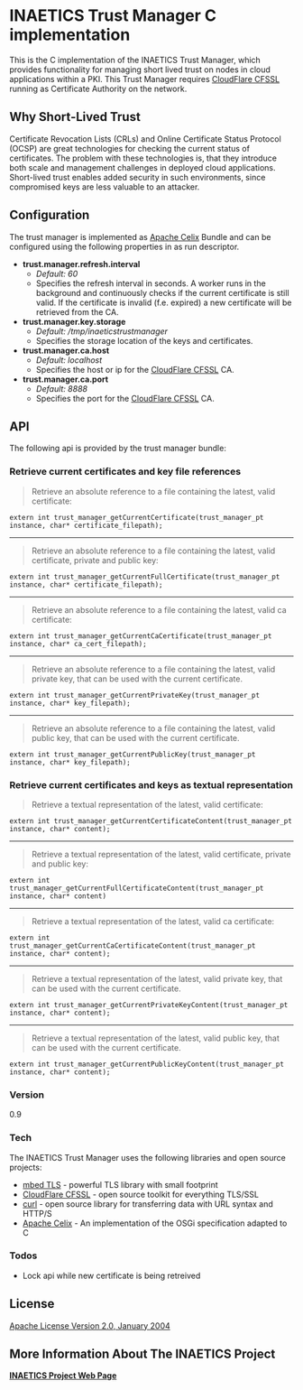 # INAETICS Trust Manager C implementation
This is the C implementation of the INAETICS Trust Manager, which provides functionality for managing short lived trust on nodes in cloud applications within a PKI. This Trust Manager requires [CloudFlare CFSSL] running as Certificate Authority on the network.

## Why Short-Lived Trust
Certificate Revocation Lists (CRLs) and Online Certificate Status Protocol (OCSP) are great technologies for checking the current status of certificates. The problem with these technologies is, that they introduce both scale and management challenges in deployed cloud applications. Short-lived trust enables added security in such environments, since compromised keys are less valuable to an attacker.

## Configuration
The trust manager is implemented as [Apache Celix] Bundle and can be configured using the following properties in as run descriptor.

- **trust.manager.refresh.interval**
    - *Default: 60*
    - Specifies the refresh interval in seconds. A worker runs in the background and continuously checks if the current certificate is still valid. If the certificate is invalid (f.e. expired) a new certificate will be retrieved from the CA.
- **trust.manager.key.storage**
    - *Default: /tmp/inaeticstrustmanager*
    - Specifies the storage location of the keys and certificates.
- **trust.manager.ca.host**
    - *Default: localhost*
    - Specifies the host or ip for the [CloudFlare CFSSL] CA.
- **trust.manager.ca.port**
    - *Default: 8888*
    - Specifies the port for the [CloudFlare CFSSL] CA.

## API
The following api is provided by the trust manager bundle:

### Retrieve current certificates and key file references
> Retrieve an absolute reference to a file containing the latest, valid certificate:
```
extern int trust_manager_getCurrentCertificate(trust_manager_pt instance, char* certificate_filepath);
```
___
> Retrieve an absolute reference to a file containing the latest, valid certificate, private and public key:
```
extern int trust_manager_getCurrentFullCertificate(trust_manager_pt instance, char* certificate_filepath);
```
___
> Retrieve an absolute reference to a file containing the latest, valid ca certificate:
```
extern int trust_manager_getCurrentCaCertificate(trust_manager_pt instance, char* ca_cert_filepath);
```
___
> Retrieve an absolute reference to a file containing the latest, valid private key, that can be used with the current certificate.
```
extern int trust_manager_getCurrentPrivateKey(trust_manager_pt instance, char* key_filepath);
```
___
> Retrieve an absolute reference to a file containing the latest, valid public key, that can be used with the current certificate.
```
extern int trust_manager_getCurrentPublicKey(trust_manager_pt instance, char* key_filepath);
```


### Retrieve current certificates and keys as textual representation
> Retrieve a textual representation of the latest, valid certificate:
```
extern int trust_manager_getCurrentCertificateContent(trust_manager_pt instance, char* content);
```
___
> Retrieve a textual representation of the latest, valid certificate, private and public key:
```
extern int trust_manager_getCurrentFullCertificateContent(trust_manager_pt instance, char* content)
```
___
> Retrieve a textual representation of the latest, valid ca certificate:
```
extern int trust_manager_getCurrentCaCertificateContent(trust_manager_pt instance, char* content);
```
___
> Retrieve a textual representation of the latest, valid private key, that can be used with the current certificate.
```
extern int trust_manager_getCurrentPrivateKeyContent(trust_manager_pt instance, char* content);
```
___
> Retrieve a textual representation of the latest, valid public key, that can be used with the current certificate.
```
extern int trust_manager_getCurrentPublicKeyContent(trust_manager_pt instance, char* content);
```

### Version
0.9

### Tech
The INAETICS Trust Manager uses the following libraries and open source projects:

* [mbed TLS] - powerful TLS library with small footprint
* [CloudFlare CFSSL] - open source toolkit for everything TLS/SSL
* [curl] - open source library for transferring data with URL syntax and HTTP/S
* [Apache Celix] - An implementation of the OSGi specification adapted to C

### Todos

 - Lock api while new certificate is being retreived

License
----
[Apache License Version 2.0, January 2004]

More Information About The INAETICS Project
----
**[INAETICS Project Web Page]**

[//]: # (date: March, 2016 author: INAETICS Project Team, Martin Gaida)

   [CloudFlare CFSSL]: <https://github.com/cloudflare/cfssl>
   [Apache Celix]: <https://celix.apache.org/>
   [Apache License Version 2.0, January 2004]: <https://github.com/INAETICS/Documentation/blob/master/LICENSE>
   [INAETICS Project Web Page]: <http://www.inaetics.org/>
   [mbed TLS]: <https://tls.mbed.org/>
   [curl]: <https://curl.haxx.se/>

